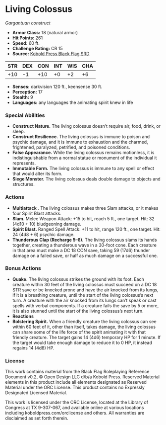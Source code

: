 # Living Colossus

*Gargantuan construct*

- **Armor Class:** 18 (natural armor)
- **Hit Points:** 261
- **Speed:** 60 ft.
- **Challenge Rating:** CR 15
- **Source:** [Kobold Press Black Flag SRD](https://koboldpress.com/black-flag-roleplaying/)

| STR | DEX | CON | INT | WIS | CHA |
| --- | --- | --- | --- | --- | --- |
| +10 | -1 | +10 | +0 | +2 | +6 |

- **Senses:** darkvision 120 ft., keensense 30 ft.
- **Perception:** 17
- **Stealth:** 9
- **Languages:** any languages the animating spirit knew in life

### Special Abilities

- **Construct Nature.** The living colossus doesn’t require air, food, drink, or sleep.
- **Construct Resilience.** The living colossus is immune to poison and psychic damage, and it is immune to exhaustion and the charmed, frightened, paralyzed, petrified, and poisoned conditions.
- **False Appearance.** While the living colossus remains motionless, it is indistinguishable from a normal statue or monument of the individual it represents.
- **Immutable Form.** The living colossus is immune to any spell or effect that would alter its form.
- **Siege Monster.** The living colossus deals double damage to objects and structures.

### Actions

- **Multiattack** . The living colossus makes three Slam attacks, or it makes four Spirit Blast attacks.
- **Slam.** Melee Weapon Attack: +15 to hit, reach 5 ft., one target. Hit: 32 (4d10 + 10) bludgeoning damage.
- **Spirit Blast.** Ranged Spell Attack: +11 to hit, range 120 ft., one target. Hit: 24 (4d8 + 6) psychic damage.
- **Thunderous Clap (Recharge 5–6).** The living colossus slams its hands together, creating a thunderous wave in a 30-foot cone. Each creature in that area must make a DC 18 CON save, taking 59 (17d6) thunder damage on a failed save, or half as much damage on a successful one.

### Bonus Actions

- **Quake.** The living colossus strikes the ground with its foot. Each creature within 30 feet of the living colossus must succeed on a DC 18 STR save or be knocked prone and have the air knocked from its lungs, if it is a breathing creature, until the start of the living colossus’s next turn. A creature with the air knocked from its lungs can’t speak or cast spells with verbal components. If a creature fails the save by 5 or more, it is also stunned until the start of the living colossus’s next turn.
- **Reactions** 
- **Bolstering Spirit.** When a friendly creature the living colossus can see within 60 feet of it, other than itself, takes damage, the living colossus can share some of the life force of the spirit animating it with that friendly creature. The target gains 14 (4d6) temporary HP for 1 minute. If the target would take enough damage to reduce it to 0 HP, it instead regains 14 (4d8) HP.

### License

This work contains material from the Black Flag Roleplaying Reference Document v0.2, © Open Design LLC d/b/a Kobold Press. Reserved Material elements in this product include all elements designated as Reserved Material under the ORC License. This product contains no Expressly Designated Licensed Material.

This work is licensed under the ORC License, located at the Library of Congress at TX 9-307-067, and available online at various locations including koboldpress.com/orclicense and others. All warranties are disclaimed as set forth therein.


